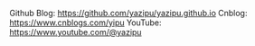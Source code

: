 
Github Blog: https://github.com/yazipu/yazipu.github.io
Cnblog: https://www.cnblogs.com/yipu
YouTube: https://www.youtube.com/@yazipu